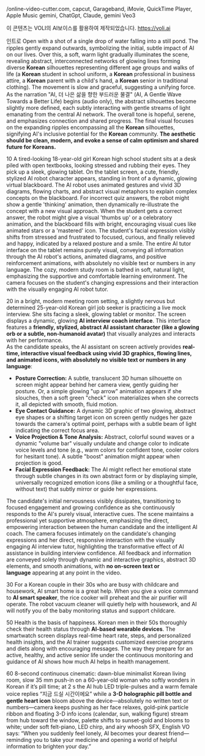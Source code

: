 /online-video-cutter.com, capcut, 
Garageband, iMovie, QuickTime Player, Apple Music
gemini, ChatGpt, Claude, gemini Veo3

이 콘텐츠는 VOLI의 AI보이스를 활용하여 제작되었습니다.
https://voli.ai



인트로
Open with a shot of a single drop of water falling into a still pond. The ripples gently expand outwards, symbolizing the initial, subtle impact of AI on our lives. Over this, a soft, warm light gradually illuminates the scene, revealing abstract, interconnected networks of glowing lines forming diverse **Korean** silhouettes representing different age groups and walks of life (a **Korean** student in school uniform, a **Korean** professional in business attire, a **Korean** parent with a child's hand, a **Korean** senior in traditional clothing). The movement is slow and graceful, suggesting a unifying force. As the narration "AI, 더 나은 삶을 향한 부드러운 물결" (AI, A Gentle Wave Towards a Better Life) begins (audio only), the abstract silhouettes become slightly more defined, each subtly interacting with gentle streams of light emanating from the central AI network. The overall tone is hopeful, serene, and emphasizes connection and shared progress. The final visual focuses on the expanding ripples encompassing all the **Korean** silhouettes, signifying AI's inclusive potential for the **Korean** community. **The aesthetic should be clean, modern, and evoke a sense of calm optimism and shared future for Koreans.**

10
A tired-looking 18-year-old girl Korean high school student sits at a desk piled with open textbooks, looking stressed and rubbing their eyes. They pick up a sleek, glowing tablet. On the tablet screen, a cute, friendly, stylized AI robot character appears, standing in front of a dynamic, glowing virtual blackboard. The AI robot uses animated gestures and vivid 3D diagrams, flowing charts, and abstract visual metaphors to explain complex concepts on the blackboard. For incorrect quiz answers, the robot might show a gentle 'thinking' animation, then dynamically re-illustrate the concept with a new visual approach. When the student gets a correct answer, the robot might give a visual 'thumbs up' or a celebratory animation, and the blackboard fills with bright, encouraging visual cues like animated stars or a 'mastered' icon. The student's facial expression visibly shifts from stressed and frustrated to focused, curious, and finally relieved and happy, indicated by a relaxed posture and a smile. The entire AI tutor interface on the tablet remains purely visual, conveying all information through the AI robot's actions, animated diagrams, and positive reinforcement animations, with absolutely no visible text or numbers in any language. The cozy, modern study room is bathed in soft, natural light, emphasizing the supportive and comfortable learning environment. The camera focuses on the student's changing expressions and their interaction with the visually engaging AI robot tutor.

20
in a bright, modern meeting room setting, a slightly nervous but determined 25-year-old Korean girl job seeker is practicing a live mock interview. She sits facing a sleek, glowing tablet or monitor. The screen displays a dynamic, glowing **AI interview coach interface**. This interface features a **friendly, stylized, abstract AI assistant character (like a glowing orb or a subtle, non-humanoid avatar)** that visually analyzes and interacts with her performance.  
As the candidate speaks, the AI assistant on screen actively provides **real-time, interactive visual feedback using vivid 3D graphics, flowing lines, and animated icons, with absolutely no visible text or numbers in any language**:  

- **Posture Correction:** A subtle, translucent 3D human silhouette on screen might appear behind her camera view, gently guiding her posture. Or, a simple glowing "up arrow" animation appears if she slouches, then a soft green "check" icon materializes when she corrects it, all depicted with smooth, fluid motion.
- **Eye Contact Guidance:** A dynamic 3D graphic of two glowing, abstract eye shapes or a shifting target icon on screen gently nudges her gaze towards the camera's optimal point, perhaps with a subtle beam of light indicating the correct focus area.
- **Voice Projection & Tone Analysis:** Abstract, colorful sound waves or a dynamic "volume bar" visually undulate and change color to indicate voice levels and tone (e.g., warm colors for confident tone, cooler colors for hesitant tone). A subtle "boost" animation might appear when projection is good.
- **Facial Expression Feedback:** The AI might reflect her emotional state through subtle changes in its own abstract form or by displaying simple, universally recognized emotion icons (like a smiling or a thoughtful face, without text) that subtly mirror or guide her expressions.

The candidate's initial nervousness visibly dissipates, transitioning to focused engagement and growing confidence as she continuously responds to the AI's purely visual, interactive cues. The scene maintains a professional yet supportive atmosphere, emphasizing the direct, empowering interaction between the human candidate and the intelligent AI coach. The camera focuses intimately on the candidate's changing expressions and her direct, responsive interaction with the visually engaging AI interview tutor, highlighting the transformative effect of AI assistance in building interview confidence. All feedback and information are conveyed solely through dynamic and interactive graphics, abstract 3D elements, and smooth animations, with **no on-screen text or language** appearing at any point in the video.

30
For a Korean couple in their 30s who are busy with childcare and housework, AI smart home is a great help. When you give a voice command to **AI smart speaker**, the rice cooker will preheat and the air purifier will operate. The robot vacuum cleaner will quietly help with housework, and AI will notify you of the baby monitoring status and support childcare.

50
Health is the basis of happiness. Korean men in their 50s thoroughly check their health status through **AI-based wearable devices**. The smartwatch screen displays real-time heart rate, steps, and personalized health insights, and the AI ​​trainer suggests customized exercise programs and diets along with encouraging messages. The way they prepare for an active, healthy, and active senior life under the continuous monitoring and guidance of AI shows how much AI helps in health management.

60
8-second continuous cinematic: dawn-blue minimalist Korean living room, slow 35 mm push-in on a 60-year-old woman who softly wonders in Korean if it’s pill time; at 2 s the AI hub LED triple-pulses and a warm female voice replies “지금 드실 시간이에요” while a **3-D holographic pill bottle and gentle heart icon** bloom above the device—absolutely no written text or numbers—camera keeps pushing as her face relaxes, gold-pink particle ribbon and floating 3-D info icons (calendar, sun, walking figure) stream from hub toward the window, palette shifts to sunset-gold and blooms to white; under soft felt-piano, LED chirp, and airy whoosh SFX, English VO says: “When you suddenly feel lonely, AI becomes your dearest friend—reminding you to take your medicine and opening a world of helpful information to brighten your day.”


